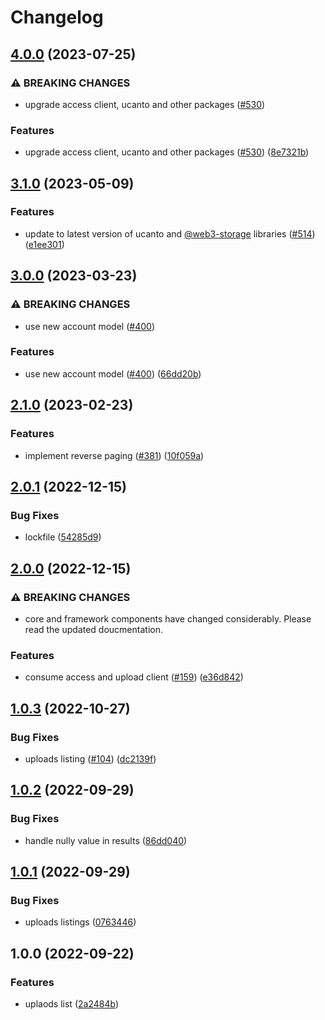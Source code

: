 # Changelog

## [4.0.0](https://github.com/web3-storage/w3ui/compare/uploads-list-core-v3.1.0...uploads-list-core-v4.0.0) (2023-07-25)


### ⚠ BREAKING CHANGES

* upgrade access client, ucanto and other packages ([#530](https://github.com/web3-storage/w3ui/issues/530))

### Features

* upgrade access client, ucanto and other packages ([#530](https://github.com/web3-storage/w3ui/issues/530)) ([8e7321b](https://github.com/web3-storage/w3ui/commit/8e7321be61bded29ac8b29c781dabf665865ec97))

## [3.1.0](https://github.com/web3-storage/w3ui/compare/uploads-list-core-v3.0.0...uploads-list-core-v3.1.0) (2023-05-09)


### Features

* update to latest version of ucanto and [@web3-storage](https://github.com/web3-storage) libraries ([#514](https://github.com/web3-storage/w3ui/issues/514)) ([e1ee301](https://github.com/web3-storage/w3ui/commit/e1ee301f8a6571a074c46add79527e2480f82675))

## [3.0.0](https://github.com/web3-storage/w3ui/compare/uploads-list-core-v2.1.0...uploads-list-core-v3.0.0) (2023-03-23)


### ⚠ BREAKING CHANGES

* use new account model ([#400](https://github.com/web3-storage/w3ui/issues/400))

### Features

* use new account model ([#400](https://github.com/web3-storage/w3ui/issues/400)) ([66dd20b](https://github.com/web3-storage/w3ui/commit/66dd20b3a95fc496da1aeb40342c8f691d147c7e))

## [2.1.0](https://github.com/web3-storage/w3ui/compare/uploads-list-core-v2.0.1...uploads-list-core-v2.1.0) (2023-02-23)


### Features

* implement reverse paging ([#381](https://github.com/web3-storage/w3ui/issues/381)) ([10f059a](https://github.com/web3-storage/w3ui/commit/10f059af4dbf5cb6303d82c1133defe8f74aa914))

## [2.0.1](https://github.com/web3-storage/w3ui/compare/uploads-list-core-v2.0.0...uploads-list-core-v2.0.1) (2022-12-15)


### Bug Fixes

* lockfile ([54285d9](https://github.com/web3-storage/w3ui/commit/54285d9baaf5368dfea3aa9476b124c43d56aecc))

## [2.0.0](https://github.com/web3-storage/w3ui/compare/uploads-list-core-v1.0.3...uploads-list-core-v2.0.0) (2022-12-15)


### ⚠ BREAKING CHANGES

* core and framework components have changed considerably. Please read the updated doucmentation.

### Features

* consume access and upload client ([#159](https://github.com/web3-storage/w3ui/issues/159)) ([e36d842](https://github.com/web3-storage/w3ui/commit/e36d842b1695032355ab29646c3dce6a33880517))

## [1.0.3](https://github.com/web3-storage/w3ui/compare/uploads-list-core-v1.0.2...uploads-list-core-v1.0.3) (2022-10-27)


### Bug Fixes

* uploads listing ([#104](https://github.com/web3-storage/w3ui/issues/104)) ([dc2139f](https://github.com/web3-storage/w3ui/commit/dc2139f5e00c9195c480ce5c98a78b4296713ac7))

## [1.0.2](https://github.com/web3-storage/w3ui/compare/uploads-list-core-v1.0.1...uploads-list-core-v1.0.2) (2022-09-29)


### Bug Fixes

* handle nully value in results ([86dd040](https://github.com/web3-storage/w3ui/commit/86dd04020c1fbbb26a72c9e11d0f4e2ac56624e5))

## [1.0.1](https://github.com/web3-storage/w3ui/compare/uploads-list-core-v1.0.0...uploads-list-core-v1.0.1) (2022-09-29)


### Bug Fixes

* uploads listings ([0763446](https://github.com/web3-storage/w3ui/commit/0763446f1d6d70b1c3adef8221b35396b133c01e))

## 1.0.0 (2022-09-22)


### Features

* uplaods list ([2a2484b](https://github.com/web3-storage/w3ui/commit/2a2484b9acacb33f1c6154b2eab692bf6f848119))
